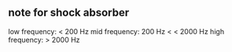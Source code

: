 ## note for shock absorber ##  
low frequency: < 200 Hz
mid frequency: 200 Hz <  < 2000 Hz
high frequency: > 2000 Hz
